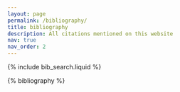 ```yaml
---
layout: page
permalink: /bibliography/
title: bibliography
description: All citations mentioned on this website
nav: true
nav_order: 2
---
```


<!-- _pages/bibliography.md -->

<!-- Bibsearch Feature -->

{% include bib_search.liquid %}

<div class="publications">

{% bibliography %}

</div>
